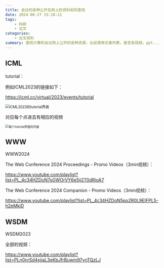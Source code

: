 ```yaml
---
title: 会议的各种公开在网上的资料如何查找
date: 2024-06-27 15:18:11
tags: 
    - 科研
    - 论文
categories: 
    - 论文资料
summary: 查找计算机会议网上公开的各种资源，比如录用文章列表，是否有视频，ppt...
---
```


## ICML

tutorial：

例如ICML2023的链接如下：

https://icml.cc/virtual/2023/events/tutorial

<img src="ICML_tutorial.png" alt="ICML2023的tutorial界面" style="zoom:80%;" />

对应每个点进去有相应的视频

<img src="tutorial.png" alt="每个tutorial界面的内容" style="zoom:67%;" />

## WWW

WWW2024

The Web Conference 2024 Proceedings - Promo Videos（3min视频）：

https://www.youtube.com/playlist?list=PL_4c34HZDoN7sGWOrVY6e5ij2T0dRioA7

The Web Conference 2024 Companion - Promo Videos（3min视频）：

https://www.youtube.com/playlist?list=PL_4c34HZDoN5po2R0L9EIFPL5-h2eMkiD

## WSDM

WSDM2023

全部的视频：

https://www.youtube.com/playlist?list=PLn0nrSd4xjjaL3eKbJfrBuwm97ynTQzLJ

